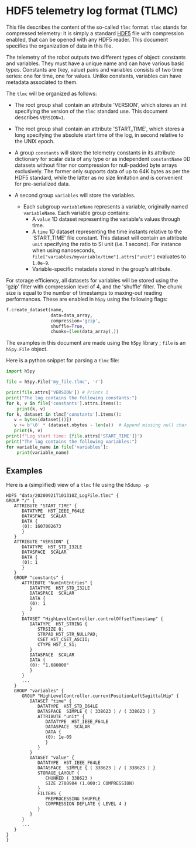 HDF5 telemetry log format (TLMC)
================================

This file describes the content of the so-called `tlmc` format. `tlmc` stands for compressed telemetry: it is simply a standard [HDF5](https://portal.hdfgroup.org/display/HDF5/Introduction+to+HDF5) file with compression enabled, that can be opened with any HDF5 reader. This document specifies the organization of data in this file.

The telemetry of the robot outputs two different types of object: constants and variables. They must have a unique name and can have various basic types. Constants are (key, value) pairs and variables consists of two time series: one for time, one for values. Unlike constants, variables can have metadata associated to them.

The `tlmc` will be organized as follows:

 - The root group shall contain an attribute 'VERSION', which stores an int specifying the version of the `tlmc` standard use. This document describes `VERSION=1`.

 - The root group shall contain an attribute 'START_TIME', which stores a long specifying the absolute start time of the log, in second relative to the UNIX epoch.

 - A group `constants` will store the telemetry constants in its attribute dictionary for scalar data of any type or as independent `constantName` 0D datasets without filter nor compression for null-padded byte arrays exclusively. The former only supports data of up to 64K bytes as per the HDF5 standard, while the latter as no size limitation and is convenient for pre-serialized data.

 - A second group `variables` will store the variables.
    - Each subgroup `variableName` represents a variable, originally named `variableName`. Each variable group contains:
        - A `value` 1D dataset representing the variable's values through time.
        - A `time` 1D dataset representing the time instants relative to the 'START_TIME' file constant. This dataset will contain an attribute `unit` specifying the ratio to SI unit (i.e. 1 second). For instance when using nanoseconds, `file["variables/myvariable/time"].attrs["unit"]` evaluates to `1.0e-9`.
        - Variable-specific metadata stored in the group's attribute.

For storage efficiency, all datasets for variables will be stored using the 'gzip' filter with compression level of 4, and the 'shuffle' filter. The chunk size is equal to the number of timestamps to maxing-out reading performances. These are enabled in `h5py` using the following flags:

```python
f.create_dataset(name,
                 data=data_array,
                 compression='gzip',
                 shuffle=True,
                 chunks=(len(data_array),))
```


The examples in this document are made using the `h5py` library ; `file` is an `h5py.File` object.

Here is a python snippet for parsing a `tlmc` file:

```python
import h5py

file = h5py.File('my_file.tlmc', 'r')

print(file.attrs['VERSION']) # Prints 1
print("The log contains the following constants:")
for k, v in file['constants'].attrs.items():
    print(k, v)
for k, dataset in tlmc['constants'].items():
   v = bytes(dataset[()])
   v += b'\0' * (dataset.nbytes - len(v))  # Append missing null char '\0' at end
   print(k, v)
print(f"Log start time: {file.attrs['START_TIME']}")
print("The log contains the following variables:")
for variable_name in file['variables']:
    print(variable_name)
```

## Examples

Here is a (simplified) view of a `tlmc` file using the `h5dump -p`

```
HDF5 "data/20200921T101310Z_LogFile.tlmc" {
GROUP "/" {
   ATTRIBUTE "START_TIME" {
      DATATYPE  H5T_IEEE_F64LE
      DATASPACE  SCALAR
      DATA {
      (0): 1607002673
      }
   }
   ATTRIBUTE "VERSION" {
      DATATYPE  H5T_STD_I32LE
      DATASPACE  SCALAR
      DATA {
      (0): 1
      }
   }
   GROUP "constants" {
      ATTRIBUTE "NumIntEntries" {
         DATATYPE  H5T_STD_I32LE
         DATASPACE  SCALAR
         DATA {
         (0): 1
         }
      }
      DATASET "HighLevelController.controlOffsetTimestamp" {
         DATATYPE  H5T_STRING {
            STRSIZE 8;
            STRPAD H5T_STR_NULLPAD;
            CSET H5T_CSET_ASCII;
            CTYPE H5T_C_S1;
         }
         DATASPACE  SCALAR
         DATA {
         (0): "1.680000"
         }
      }
      ...
   }
   GROUP "variables" {
      GROUP "HighLevelController.currentPositionLeftSagittalHip" {
         DATASET "time" {
            DATATYPE  H5T_STD_I64LE
            DATASPACE  SIMPLE { ( 338623 ) / ( 338623 ) }
            ATTRIBUTE "unit" {
               DATATYPE  H5T_IEEE_F64LE
               DATASPACE  SCALAR
               DATA {
               (0): 1e-09
               }
            }
         }
         DATASET "value" {
            DATATYPE  H5T_IEEE_F64LE
            DATASPACE  SIMPLE { ( 338623 ) / ( 338623 ) }
            STORAGE_LAYOUT {
               CHUNKED ( 338623 )
               SIZE 2708984 (1.000:1 COMPRESSION)
            }
            FILTERS {
               PREPROCESSING SHUFFLE
               COMPRESSION DEFLATE { LEVEL 4 }
            }
         }
      }
      ...
   }
}
}
```
